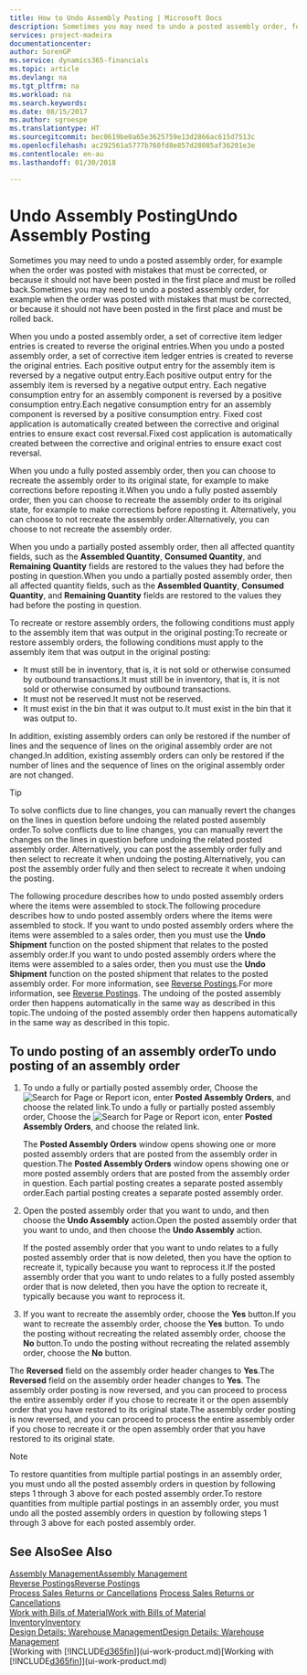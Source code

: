 ```yaml
---
title: How to Undo Assembly Posting | Microsoft Docs
description: Sometimes you may need to undo a posted assembly order, for example when the order was posted with mistakes that must be corrected, or because it should not have been posted in the first place and must be rolled back.
services: project-madeira
documentationcenter: 
author: SorenGP
ms.service: dynamics365-financials
ms.topic: article
ms.devlang: na
ms.tgt_pltfrm: na
ms.workload: na
ms.search.keywords: 
ms.date: 08/15/2017
ms.author: sgroespe
ms.translationtype: HT
ms.sourcegitcommit: bec0619be0a65e3625759e13d2866ac615d7513c
ms.openlocfilehash: ac292561a5777b760fd8e857d28085af36201e3e
ms.contentlocale: en-au
ms.lasthandoff: 01/30/2018

---
```

# <a name="undo-assembly-posting"></a><span data-ttu-id="8cc07-103">Undo Assembly Posting</span><span class="sxs-lookup"><span data-stu-id="8cc07-103">Undo Assembly Posting</span></span>
<span data-ttu-id="8cc07-104">Sometimes you may need to undo a posted assembly order, for example when the order was posted with mistakes that must be corrected, or because it should not have been posted in the first place and must be rolled back.</span><span class="sxs-lookup"><span data-stu-id="8cc07-104">Sometimes you may need to undo a posted assembly order, for example when the order was posted with mistakes that must be corrected, or because it should not have been posted in the first place and must be rolled back.</span></span>

<span data-ttu-id="8cc07-105">When you undo a posted assembly order, a set of corrective item ledger entries is created to reverse the original entries.</span><span class="sxs-lookup"><span data-stu-id="8cc07-105">When you undo a posted assembly order, a set of corrective item ledger entries is created to reverse the original entries.</span></span> <span data-ttu-id="8cc07-106">Each positive output entry for the assembly item is reversed by a negative output entry.</span><span class="sxs-lookup"><span data-stu-id="8cc07-106">Each positive output entry for the assembly item is reversed by a negative output entry.</span></span> <span data-ttu-id="8cc07-107">Each negative consumption entry for an assembly component is reversed by a positive consumption entry.</span><span class="sxs-lookup"><span data-stu-id="8cc07-107">Each negative consumption entry for an assembly component is reversed by a positive consumption entry.</span></span> <span data-ttu-id="8cc07-108">Fixed cost application is automatically created between the corrective and original entries to ensure exact cost reversal.</span><span class="sxs-lookup"><span data-stu-id="8cc07-108">Fixed cost application is automatically created between the corrective and original entries to ensure exact cost reversal.</span></span>  

<span data-ttu-id="8cc07-109">When you undo a fully posted assembly order, then you can choose to recreate the assembly order to its original state, for example to make corrections before reposting it.</span><span class="sxs-lookup"><span data-stu-id="8cc07-109">When you undo a fully posted assembly order, then you can choose to recreate the assembly order to its original state, for example to make corrections before reposting it.</span></span> <span data-ttu-id="8cc07-110">Alternatively, you can choose to not recreate the assembly order.</span><span class="sxs-lookup"><span data-stu-id="8cc07-110">Alternatively, you can choose to not recreate the assembly order.</span></span>  

<span data-ttu-id="8cc07-111">When you undo a partially posted assembly order, then all affected quantity fields, such as the **Assembled Quantity**, **Consumed Quantity**, and **Remaining Quantity** fields are restored to the values they had before the posting in question.</span><span class="sxs-lookup"><span data-stu-id="8cc07-111">When you undo a partially posted assembly order, then all affected quantity fields, such as the **Assembled Quantity**, **Consumed Quantity**, and **Remaining Quantity** fields are restored to the values they had before the posting in question.</span></span>  

<span data-ttu-id="8cc07-112">To recreate or restore assembly orders, the following conditions must apply to the assembly item that was output in the original posting:</span><span class="sxs-lookup"><span data-stu-id="8cc07-112">To recreate or restore assembly orders, the following conditions must apply to the assembly item that was output in the original posting:</span></span>  

-   <span data-ttu-id="8cc07-113">It must still be in inventory, that is, it is not sold or otherwise consumed by outbound transactions.</span><span class="sxs-lookup"><span data-stu-id="8cc07-113">It must still be in inventory, that is, it is not sold or otherwise consumed by outbound transactions.</span></span>  
-   <span data-ttu-id="8cc07-114">It must not be reserved.</span><span class="sxs-lookup"><span data-stu-id="8cc07-114">It must not be reserved.</span></span>  
-   <span data-ttu-id="8cc07-115">It must exist in the bin that it was output to.</span><span class="sxs-lookup"><span data-stu-id="8cc07-115">It must exist in the bin that it was output to.</span></span>  

<span data-ttu-id="8cc07-116">In addition, existing assembly orders can only be restored if the number of lines and the sequence of lines on the original assembly order are not changed.</span><span class="sxs-lookup"><span data-stu-id="8cc07-116">In addition, existing assembly orders can only be restored if the number of lines and the sequence of lines on the original assembly order are not changed.</span></span>  

> [!TIP]  
>  <span data-ttu-id="8cc07-117">To solve conflicts due to line changes, you can manually revert the changes on the lines in question before undoing the related posted assembly order.</span><span class="sxs-lookup"><span data-stu-id="8cc07-117">To solve conflicts due to line changes, you can manually revert the changes on the lines in question before undoing the related posted assembly order.</span></span> <span data-ttu-id="8cc07-118">Alternatively, you can post the assembly order fully and then select to recreate it when undoing the posting.</span><span class="sxs-lookup"><span data-stu-id="8cc07-118">Alternatively, you can post the assembly order fully and then select to recreate it when undoing the posting.</span></span>  

<span data-ttu-id="8cc07-119">The following procedure describes how to undo posted assembly orders where the items were assembled to stock.</span><span class="sxs-lookup"><span data-stu-id="8cc07-119">The following procedure describes how to undo posted assembly orders where the items were assembled to stock.</span></span> <span data-ttu-id="8cc07-120">If you want to undo posted assembly orders where the items were assembled to a sales order, then you must use the **Undo Shipment** function on the posted shipment that relates to the posted assembly order.</span><span class="sxs-lookup"><span data-stu-id="8cc07-120">If you want to undo posted assembly orders where the items were assembled to a sales order, then you must use the **Undo Shipment** function on the posted shipment that relates to the posted assembly order.</span></span> <span data-ttu-id="8cc07-121">For more information, see [Reverse Postings](finance-how-reverse-journal-posting.md).</span><span class="sxs-lookup"><span data-stu-id="8cc07-121">For more information, see [Reverse Postings](finance-how-reverse-journal-posting.md).</span></span> <span data-ttu-id="8cc07-122">The undoing of the posted assembly order then happens automatically in the same way as described in this topic.</span><span class="sxs-lookup"><span data-stu-id="8cc07-122">The undoing of the posted assembly order then happens automatically in the same way as described in this topic.</span></span>  

## <a name="to-undo-posting-of-an-assembly-order"></a><span data-ttu-id="8cc07-123">To undo posting of an assembly order</span><span class="sxs-lookup"><span data-stu-id="8cc07-123">To undo posting of an assembly order</span></span>  
1.  <span data-ttu-id="8cc07-124">To undo a fully or partially posted assembly order, Choose the ![Search for Page or Report](media/ui-search/search_small.png "Search for Page or Report icon") icon, enter **Posted Assembly Orders**, and choose the related link.</span><span class="sxs-lookup"><span data-stu-id="8cc07-124">To undo a fully or partially posted assembly order, Choose the ![Search for Page or Report](media/ui-search/search_small.png "Search for Page or Report icon") icon, enter **Posted Assembly Orders**, and choose the related link.</span></span>  

    <span data-ttu-id="8cc07-125">The **Posted Assembly Orders** window opens showing one or more posted assembly orders that are posted from the assembly order in question.</span><span class="sxs-lookup"><span data-stu-id="8cc07-125">The **Posted Assembly Orders** window opens showing one or more posted assembly orders that are posted from the assembly order in question.</span></span> <span data-ttu-id="8cc07-126">Each partial posting creates a separate posted assembly order.</span><span class="sxs-lookup"><span data-stu-id="8cc07-126">Each partial posting creates a separate posted assembly order.</span></span>  
2.  <span data-ttu-id="8cc07-127">Open the posted assembly order that you want to undo, and then choose the **Undo Assembly** action.</span><span class="sxs-lookup"><span data-stu-id="8cc07-127">Open the posted assembly order that you want to undo, and then choose the **Undo Assembly** action.</span></span>  

    <span data-ttu-id="8cc07-128">If the posted assembly order that you want to undo relates to a fully posted assembly order that is now deleted, then you have the option to recreate it, typically because you want to reprocess it.</span><span class="sxs-lookup"><span data-stu-id="8cc07-128">If the posted assembly order that you want to undo relates to a fully posted assembly order that is now deleted, then you have the option to recreate it, typically because you want to reprocess it.</span></span>  
3.  <span data-ttu-id="8cc07-129">If you want to recreate the assembly order, choose the **Yes** button.</span><span class="sxs-lookup"><span data-stu-id="8cc07-129">If you want to recreate the assembly order, choose the **Yes** button.</span></span> <span data-ttu-id="8cc07-130">To undo the posting without recreating the related assembly order, choose the **No** button.</span><span class="sxs-lookup"><span data-stu-id="8cc07-130">To undo the posting without recreating the related assembly order, choose the **No** button.</span></span>  

<span data-ttu-id="8cc07-131">The **Reversed** field on the assembly order header changes to **Yes**.</span><span class="sxs-lookup"><span data-stu-id="8cc07-131">The **Reversed** field on the assembly order header changes to **Yes**.</span></span> <span data-ttu-id="8cc07-132">The assembly order posting is now reversed, and you can proceed to process the entire assembly order if you chose to recreate it or the open assembly order that you have restored to its original state.</span><span class="sxs-lookup"><span data-stu-id="8cc07-132">The assembly order posting is now reversed, and you can proceed to process the entire assembly order if you chose to recreate it or the open assembly order that you have restored to its original state.</span></span>  

> [!NOTE]  
>  <span data-ttu-id="8cc07-133">To restore quantities from multiple partial postings in an assembly order, you must undo all the posted assembly orders in question by following steps 1 through 3 above for each posted assembly order.</span><span class="sxs-lookup"><span data-stu-id="8cc07-133">To restore quantities from multiple partial postings in an assembly order, you must undo all the posted assembly orders in question by following steps 1 through 3 above for each posted assembly order.</span></span>  

## <a name="see-also"></a><span data-ttu-id="8cc07-134">See Also</span><span class="sxs-lookup"><span data-stu-id="8cc07-134">See Also</span></span>  
[<span data-ttu-id="8cc07-135">Assembly Management</span><span class="sxs-lookup"><span data-stu-id="8cc07-135">Assembly Management</span></span>](assembly-assemble-items.md)  
[<span data-ttu-id="8cc07-136">Reverse Postings</span><span class="sxs-lookup"><span data-stu-id="8cc07-136">Reverse Postings</span></span>](finance-how-reverse-journal-posting.md)  
<span data-ttu-id="8cc07-137">[Process Sales Returns or Cancellations](sales-how-process-sales-returns-cancellations.md)  </span><span class="sxs-lookup"><span data-stu-id="8cc07-137">[Process Sales Returns or Cancellations](sales-how-process-sales-returns-cancellations.md)  </span></span>  
[<span data-ttu-id="8cc07-138">Work with Bills of Material</span><span class="sxs-lookup"><span data-stu-id="8cc07-138">Work with Bills of Material</span></span>](inventory-how-work-BOMs.md)  
[<span data-ttu-id="8cc07-139">Inventory</span><span class="sxs-lookup"><span data-stu-id="8cc07-139">Inventory</span></span>](inventory-manage-inventory.md)  
[<span data-ttu-id="8cc07-140">Design Details: Warehouse Management</span><span class="sxs-lookup"><span data-stu-id="8cc07-140">Design Details: Warehouse Management</span></span>](design-details-warehouse-management.md)  
<span data-ttu-id="8cc07-141">[Working with [!INCLUDE[d365fin](includes/d365fin_md.md)]](ui-work-product.md)</span><span class="sxs-lookup"><span data-stu-id="8cc07-141">[Working with [!INCLUDE[d365fin](includes/d365fin_md.md)]](ui-work-product.md)</span></span>

